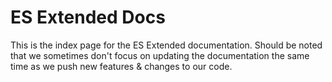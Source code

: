 # ES Extended Docs

This is the index page for the ES Extended documentation. Should be noted that we sometimes don't focus on updating the documentation the same time as we push new features & changes to our code.
